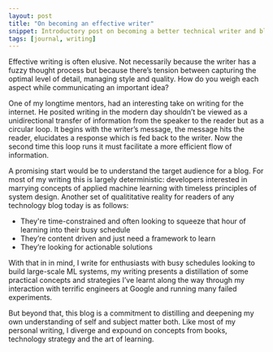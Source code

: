 ```yaml
---
layout: post
title: "On becoming an effective writer"
snippet: Introductory post on becoming a better technical writer and blogging
tags: [journal, writing]
---
```


Effective writing is often elusive. Not necessarily because the writer has a fuzzy thought process but because there’s tension between capturing the optimal level of detail, managing style and quality. How do you weigh each aspect while communicating an important idea?

One of my longtime mentors, had an interesting take on writing for the internet. He posited writing in the modern day shouldn’t be viewed as a unidirectional transfer of information from the speaker to the reader but as a circular loop. It begins with the writer’s message, the message hits the reader, elucidates a response which is fed back to the writer. Now the second time this loop runs it must facilitate a more efficient flow of information. 

A promising start would be to understand the target audience for a blog. For most of my writing this is largely deterministic: developers interested in marrying concepts of applied machine learning with timeless principles of system design. Another set of qualititative reality for readers of any technology blog today is as follows: 
* They're time-constrained and often looking to squeeze that hour of learning into their busy schedule
* They’re content driven and just need a framework to learn
* They’re looking for actionable solutions
 
With that in in mind, I write for enthusiasts with busy schedules looking to build large-scale ML systems, my writing presents a distillation of some practical concepts and strategies I’ve learnt along the way through my interaction with terrific engineers at Google and running many failed experiments. 

But beyond that, this blog is a commitment to distilling and deepening my own understanding of self and subject matter both. Like most of my personal writing, I diverge and expound on concepts from books, technology strategy and the art of learning. 
